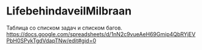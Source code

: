 # LifebehindaveilMilbraan
Таблица со списком задач и списком багов.
https://docs.google.com/spreadsheets/d/1nN2c9vueAeH69Gmip4QbRYjEVPbH0SPykTgdVdapTNw/edit#gid=0
